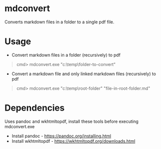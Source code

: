 # mdconvert

Converts markdown files in a folder to a single pdf file. 

# Usage 
* Convert markdown files in a folder (recursively) to pdf
 
> cmd> mdconvert.exe "c:\temp\folder-to-convert"

* Convert a markdown file and only linked markdown files (recursively) to pdf
  
> cmd> mdconvert.exe "c:\temp\root-folder" "file-in-root-folder.md"

# Dependencies
Uses pandoc and wkhtmltopdf, install these tools before executing mdconvert.exe
  * Install pandoc - https://pandoc.org/installing.html
  * Install wkhtmltopdf - https://wkhtmltopdf.org/downloads.html

